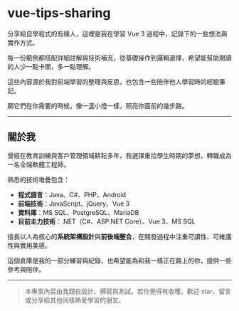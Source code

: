 # vue-tips-sharing

分享給自學程式的有緣人，這裡是我在學習 Vue 3 過程中，記錄下的一些想法與實作方式。

每一份範例都搭配詳細註解與技術補充，從基礎操作到邏輯選擇，希望能幫助閱讀的人少一點卡關，多一點理解。

這些內容源於我對前端學習的整理與反思，也包含一些陪伴他人學習時的經驗筆記。

願它們在你需要的時候，像一盞小燈一樣，照亮你面前的幾步路。

---

## 關於我

曾經在教育訓練與客戶管理領域耕耘多年，我選擇重拾學生時期的夢想，轉職成為一名全端軟體工程師。

熟悉的技術堆疊包含：

- **程式語言**：Java、C#、PHP、Android
- **前端技術**：JavaScript、jQuery、Vue 3
- **資料庫**：MS SQL、PostgreSQL、MariaDB
- **目前主力技術**：.NET（C#、ASP.NET Core）、Vue 3、MS SQL

擅長以人為核心的**系統架構設計**與**前後端整合**，在開發過程中注重可讀性、可維護性與實用美感。

這個倉庫是我的一部分練習與紀錄，也希望能為和我一樣正在路上的你，提供一些參考與陪伴。

---

> 本專案內容由我親自設計、撰寫與測試。若你覺得有收穫，歡迎 star、留言或分享給其他同樣熱愛學習的朋友。
